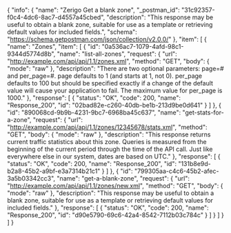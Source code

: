 {
  "info": {
    "name": "Zerigo Get a blank zone",
    "_postman_id": "31c92357-f0c4-4dc6-8ac7-d4557a45cbed",
    "description": "This response may be useful to obtain a blank zone, suitable for use as a template or retrieving default values for included fields.",
    "schema": "https://schema.getpostman.com/json/collection/v2.0.0/"
  },
  "item": [
    {
      "name": "Zones",
      "item": [
        {
          "id": "0a536ac7-1079-4afd-98c1-9344d5774d8b",
          "name": "list-all-zones",
          "request": {
            "url": "http://example.com/api/api/1.1/zones.xml",
            "method": "GET",
            "body": {
              "mode": "raw"
            },
            "description": "There are two optional parameters: page=# and per_page=#. page defaults to 1 (and starts at 1, not 0). per_page defaults to 100 but should be specified exactly if a change of the default value will cause your application to fail. The maximum value for per_page is 1000."
          },
          "response": [
            {
              "status": "OK",
              "code": 200,
              "name": "Response_200",
              "id": "02bad82e-c260-40db-be1b-213d9be0d641"
            }
          ]
        },
        {
          "id": "890068cd-9b9b-4231-9bc7-6968ba45c637",
          "name": "get-stats-for-a-zone",
          "request": {
            "url": "http://example.com/api/api/1.1/zones/12345678/stats.xml",
            "method": "GET",
            "body": {
              "mode": "raw"
            },
            "description": "This response returns current traffic statistics about this zone. Queries is measured from the beginning of the current period through the time of the API call. Just like everywhere else in our system, dates are based on UTC."
          },
          "response": [
            {
              "status": "OK",
              "code": 200,
              "name": "Response_200",
              "id": "131b8e9d-b2a8-45b2-a9bf-e3a7314b21c1"
            }
          ]
        },
        {
          "id": "799305aa-c4c6-45b2-afec-3a5b03342cc3",
          "name": "get-a-blank-zone",
          "request": {
            "url": "http://example.com/api/api/1.1/zones/new.xml",
            "method": "GET",
            "body": {
              "mode": "raw"
            },
            "description": "This response may be useful to obtain a blank zone, suitable for use as a template or retrieving default values for included fields."
          },
          "response": [
            {
              "status": "OK",
              "code": 200,
              "name": "Response_200",
              "id": "d90e5790-69c6-42a4-8542-7112b03c784c"
            }
          ]
        }
      ]
    }
  ]
}